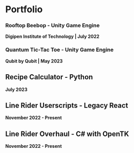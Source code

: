 # Portfolio

### Rooftop Beebop - Unity Game Engine
**Digipen Institute of Technology | July 2022**

### Quantum Tic-Tac Toe - Unity Game Engine
**Qubit by Qubit | May 2023**

## Recipe Calculator - Python
**July 2023**

## Line Rider Userscripts - Legacy React
**November 2022 - Present**

## Line Rider Overhaul - C# with OpenTK
**November 2022 - Present**
